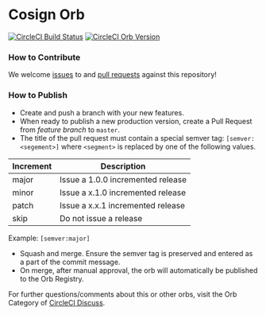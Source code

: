 # Cosign Orb

[![CircleCI Build Status](https://circleci.com/gh/cpanato/cosign-orb.svg?style=shield "CircleCI Build Status")](https://circleci.com/gh/cpanato/cosign-orb) [![CircleCI Orb Version](https://badges.circleci.com/orbs/cpanato/cosign-orb.svg)](https://circleci.com/orbs/registry/orb/cpanato/cosign-orb)


### How to Contribute

We welcome [issues](https://github.com/cpanato/cosign-orb/issues) to and [pull requests](https://github.com/cpanato/cosign-orb/pulls) against this repository!

### How to Publish

* Create and push a branch with your new features.
* When ready to publish a new production version, create a Pull Request from _feature branch_ to `master`.
* The title of the pull request must contain a special semver tag: `[semver:<segement>]` where `<segment>` is replaced by one of the following values.

| Increment | Description|
| ----------| -----------|
| major     | Issue a 1.0.0 incremented release|
| minor     | Issue a x.1.0 incremented release|
| patch     | Issue a x.x.1 incremented release|
| skip      | Do not issue a release|

Example: `[semver:major]`

* Squash and merge. Ensure the semver tag is preserved and entered as a part of the commit message.
* On merge, after manual approval, the orb will automatically be published to the Orb Registry.


For further questions/comments about this or other orbs, visit the Orb Category of [CircleCI Discuss](https://discuss.circleci.com/c/orbs).
